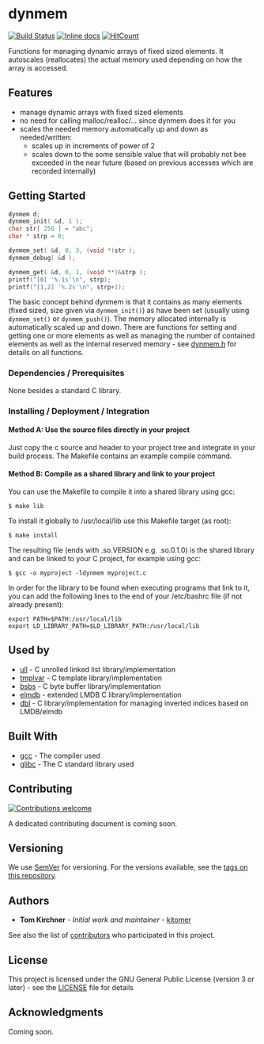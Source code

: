 # dynmem

[![Build Status](https://travis-ci.org/kitomer/dynmem.svg)](https://travis-ci.org/kitomer/dynmem)
[![Inline docs](http://inch-ci.org/github/kitomer/dynmem.svg?branch=master)](http://inch-ci.org/github/kitomer/dynmem)
[![HitCount](http://hits.dwyl.io/kitomer/dynmem.svg)](http://hits.dwyl.io/kitomer/dynmem)

Functions for managing dynamic arrays of fixed sized elements. It autoscales (reallocates) the actual memory used depending
on how the array is accessed.

## Features

- manage dynamic arrays with fixed sized elements
- no need for calling malloc/realloc/... since dynmem does it for you
- scales the needed memory automatically up and down as needed/written:
  - scales up in increments of power of 2
  - scales down to the some sensible value that will probably not bee exceeded in the near future (based on previous accesses which are recorded internally)

## Getting Started

```c
dynmem d;
dynmem_init( &d, 1 );
char str[ 256 ] = "abc";
char * strp = 0;

dynmem_set( &d, 0, 3, (void *)str );
dynmem_debug( &d );

dynmem_get( &d, 0, 1, (void **)&strp );
printf("[0] '%.1s'\n", strp);
printf("[1,2] '%.2s'\n", strp+1);
```

The basic concept behind dynmem is that it contains as many elements (fixed sized, size given via `dynmem_init()`) as have been set (usually using `dynmem_set()` or `dynmem_push()`). The memory allocated internally is automatically scaled up and down. There are functions for setting and getting one or more elements as well as managing the number of contained elements as well as the internal reserved memory - see [dynmem.h](dynmem.h) for details on all functions.

### Dependencies / Prerequisites

None besides a standard C library.

### Installing / Deployment / Integration

#### Method A: Use the source files directly in your project

Just copy the c source and header to your project tree and integrate in your build process.
The Makefile contains an example compile command.

#### Method B: Compile as a shared library and link to your project

You can use the Makefile to compile it into a shared library using gcc:

    $ make lib

To install it globally to /usr/local/lib use this Makefile target (as root):

    $ make install

The resulting file (ends with .so.VERSION e.g. .so.0.1.0) is the shared library and
can be linked to your C project, for example using gcc:

    $ gcc -o myproject -ldynmem myproject.c 

In order for the library to be found when executing programs that link to it, you can
add the following lines to the end  of your /etc/bashrc file (if not already present):

    export PATH=$PATH:/usr/local/lib
    export LD_LIBRARY_PATH=$LD_LIBRARY_PATH:/usr/local/lib

## Used by

* [ull](https://www.github.com/kitomer/ull) - C unrolled linked list library/implementation
* [tmplvar](https://www.github.com/kitomer/tmplvar) - C template library/implementation
* [bsbs](https://www.github.com/kitomer/bsbs) - C byte buffer library/implementation
* [elmdb](https://www.github.com/kitomer/elmdb) - extended LMDB C library/implementation
* [dbl](https://www.github.com/kitomer/dbl) - C library/implementation for managing inverted indices based on LMDB/elmdb

## Built With

* [gcc](https://gcc.gnu.org/) - The compiler used
* [glibc](https://www.gnu.org/s/libc/) - The C standard library used

## Contributing

[![Contributions welcome](https://img.shields.io/badge/contributions-welcome-brightgreen.svg?style=flat)](https://github.com/kitomer/dynmem/issues)

A dedicated contributing document is coming soon.

## Versioning

We use [SemVer](http://semver.org/) for versioning. For the versions available, 
see the [tags on this repository](https://github.com/your/project/tags). 

## Authors

* **Tom Kirchner** - *Initial work and maintainer* - [kitomer](https://github.com/kitomer)

See also the list of [contributors](https://github.com/kitomer/dynmem/contributors)
who participated in this project.

## License

This project is licensed under the GNU General Public License (version 3 or later) -
see the [LICENSE](LICENSE) file for details

## Acknowledgments

Coming soon.
